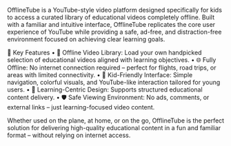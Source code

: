 OfflineTube is a YouTube-style video platform designed specifically for kids to access a curated library of educational videos completely offline. Built with a familiar and intuitive interface, OfflineTube replicates the core user experience of YouTube while providing a safe, ad-free, and distraction-free environment focused on achieving clear learning goals.

🎯 Key Features
	•	📁 Offline Video Library: Load your own handpicked selection of educational videos aligned with learning objectives.
	•	🌐 Fully Offline: No internet connection required – perfect for flights, road trips, or areas with limited connectivity.
	•	🎨 Kid-Friendly Interface: Simple navigation, colorful visuals, and YouTube-like interaction tailored for young users.
	•	🧠 Learning-Centric Design: Supports structured educational content delivery.
	•	🛡️ Safe Viewing Environment: No ads, comments, or external links – just learning-focused video content.

Whether used on the plane, at home, or on the go, OfflineTube is the perfect solution for delivering high-quality educational content in a fun and familiar format – without relying on internet access.
